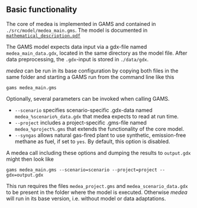 ## Basic functionality
The core of medea is implemented in GAMS and contained in `./src/model/medea_main.gms`. The model is documented in 
[`mathematical_description.pdf`](./mathematical_description.pdf)

The GAMS model expects data input via a gdx-file named `medea_main_data.gdx`, located in the same directory as the 
model file. After data preprocessing, the `.gdx`-input is stored in `./data/gdx`.

_medea_ can be run in its base configuration by copying both files in the same folder and starting a GAMS run from the 
command line like this 
```
gams medea_main.gms
``` 
Optionally, several parameters can be invoked when calling GAMS.
* `--scenario` specifies scenario-specific .gdx-data named `medea_%scenario%_data.gdx` that medea expects to read at 
run time.
* `--project` includes a project-specific .gms-file named `medea_%project%.gms` that extends the functionality of the 
core model.
* `--syngas` allows natural gas-fired plant to use synthetic, emission-free methane as fuel, if set to `yes`. By default, 
this option is disabled. 

A medea call including these options and dumping the results to `output.gdx` might then look like
```
gams medea_main.gms --scenario=scenario --project=project --gdx=output.gdx
```
This run requires the files `medea_project.gms` and `medea_scenario_data.gdx` to be present in the folder where the 
model is executed. Otherwise _medea_ will run in its base version, i.e. without model or data adaptations.

